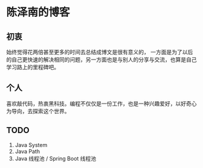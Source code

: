 # 陈泽南的博客

## 初衷

始终觉得花两倍甚至更多的时间去总结成博文是很有意义的，
一方面是为了以后的自己更快速的解决相同的问题，另一方面也是与别人的分享与交流，也算是自己学习路上的里程碑吧。

## 个人

喜欢敲代码，热衷黑科技。编程不仅仅是一份工作，也是一种兴趣爱好，以好奇心为导向，去探索这个世界。

## TODO

1. Java System
2. Java Path
5. Java 线程池 / Spring Boot 线程池




